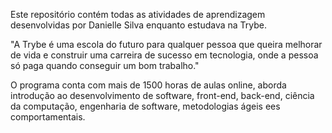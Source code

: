 Este repositório contém todas as atividades de aprendizagem desenvolvidas por Danielle Silva enquanto estudava na Trybe.

"A Trybe é uma escola do futuro para qualquer pessoa que queira melhorar de vida e construir uma carreira de sucesso em tecnologia, onde a pessoa só paga quando conseguir um bom trabalho."

O programa conta com mais de 1500 horas de aulas online, aborda introdução ao desenvolvimento de software, front-end, back-end, ciência da computação, engenharia de software, metodologias ágeis ees comportamentais.
